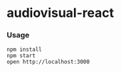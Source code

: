 audiovisual-react
=====================

### Usage

```
npm install
npm start
open http://localhost:3000
```